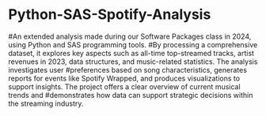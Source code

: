 # Python-SAS-Spotify-Analysis

#An extended analysis made during our Software Packages class in 2024, using Python and SAS programming tools.
#By processing a comprehensive dataset, it explores key aspects such as all-time top-streamed tracks, artist revenues in 2023, data structures, and music-related statistics. The analysis investigates user #preferences based on song characteristics, generates reports for events like Spotify Wrapped, and produces visualizations to support insights. The project offers a clear overview of current musical trends and #demonstrates how data can support strategic decisions within the streaming industry.
